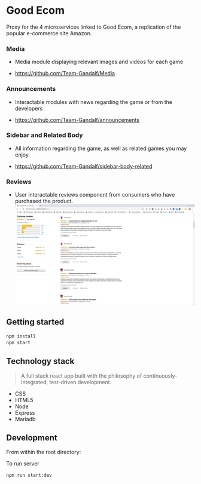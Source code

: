 # Good Ecom
Proxy for the 4 microservices linked to Good Ecom, a replication of the popular e-commerce site Amazon.

### Media
* Media module displaying relevant images and videos for each game

- https://github.com/Team-Gandalf/Media

### Announcements
* Interactable modules with news regarding the game or from the developers

- https://github.com/Team-Gandalf/announcements

### Sidebar and Related Body
* All information regarding the game, as well as related games you may enjoy

- https://github.com/Team-Gandalf/sidebar-body-related

### Reviews
* User interactable reviews component from consumers who have purchased the product.
![reviews demo](reviewsdemo.png)

## Getting started
```sh
npm install
npm start
```

## Technology stack

> A full stack react app built with the philosophy of continuously-integrated, test-driven development.

- CSS
- HTML5
- Node
- Express
- Mariadb

## Development

From within the root directory:

To run server

```sh
npm run start:dev
```

